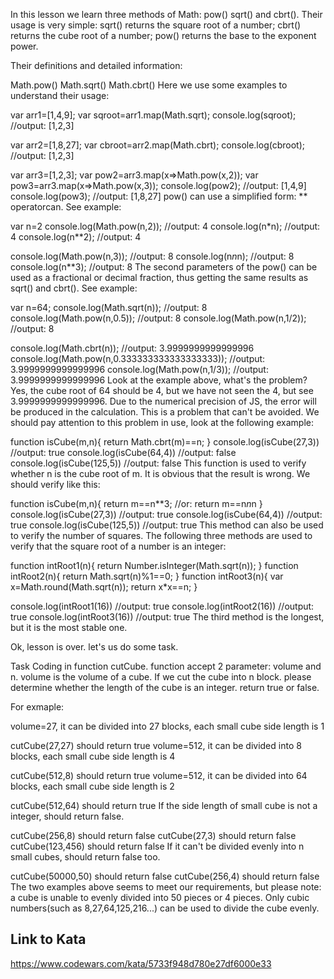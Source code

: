 In this lesson we learn three methods of Math: pow() sqrt() and cbrt(). Their usage is very simple: sqrt() returns the square root of a number; cbrt() returns the cube root of a number; pow() returns the base to the exponent power.

Their definitions and detailed information:

Math.pow()
Math.sqrt()
Math.cbrt()
Here we use some examples to understand their usage:

var arr1=[1,4,9];
var sqroot=arr1.map(Math.sqrt);
console.log(sqroot);            //output: [1,2,3]

var arr2=[1,8,27];
var cbroot=arr2.map(Math.cbrt);
console.log(cbroot);            //output: [1,2,3]

var arr3=[1,2,3];
var pow2=arr3.map(x=>Math.pow(x,2));
var pow3=arr3.map(x=>Math.pow(x,3));
console.log(pow2);                  //output: [1,4,9]
console.log(pow3);                  //output: [1,8,27]
pow() can use a simplified form: ** operatorcan. See example:

var n=2
console.log(Math.pow(n,2));      //output: 4
console.log(n*n);                //output: 4
console.log(n**2);               //output: 4

console.log(Math.pow(n,3));      //output: 8
console.log(n*n*n);              //output: 8
console.log(n**3);               //output: 8
The second parameters of the pow() can be used as a fractional or decimal fraction, thus getting the same results as sqrt() and cbrt(). See example:

var n=64;
console.log(Math.sqrt(n));     //output: 8
console.log(Math.pow(n,0.5));  //output: 8
console.log(Math.pow(n,1/2));  //output: 8

console.log(Math.cbrt(n));                      //output: 3.9999999999999996
console.log(Math.pow(n,0.333333333333333333));  //output: 3.9999999999999996
console.log(Math.pow(n,1/3));                   //output: 3.9999999999999996
Look at the example above, what's the problem? Yes, the cube root of 64 should be 4, but we have not seen the 4, but see 3.9999999999999996. Due to the numerical precision of JS, the error will be produced in the calculation. This is a problem that can't be avoided. We should pay attention to this problem in use, look at the following example:

function isCube(m,n){
  return Math.cbrt(m)==n;
}
console.log(isCube(27,3))               //output: true
console.log(isCube(64,4))               //output: false
console.log(isCube(125,5))               //output: false
This function is used to verify whether n is the cube root of m. It is obvious that the result is wrong. We should verify like this:

function isCube(m,n){
  return m==n**3;
  //or: return m==n*n*n
}
console.log(isCube(27,3))               //output: true
console.log(isCube(64,4))               //output: true
console.log(isCube(125,5))              //output: true
This method can also be used to verify the number of squares. The following three methods are used to verify that the square root of a number is an integer:

function intRoot1(n){
  return Number.isInteger(Math.sqrt(n));
}
function intRoot2(n){
  return Math.sqrt(n)%1==0;
}
function intRoot3(n){
  var x=Math.round(Math.sqrt(n));
  return x*x==n;
}

console.log(intRoot1(16))               //output: true
console.log(intRoot2(16))               //output: true
console.log(intRoot3(16))               //output: true
The third method is the longest, but it is the most stable one.

Ok, lesson is over. let's us do some task.

Task
Coding in function cutCube. function accept 2 parameter: volume and n. volume is the volume of a cube. If we cut the cube into n block. please determine whether the length of the cube is an integer. return true or false.

For exmaple:

volume=27, it can be divided into 27 blocks, each small cube side length is 1

cutCube(27,27) should return true
volume=512, it can be divided into 8 blocks, each small cube side length is 4

cutCube(512,8) should return true
volume=512, it can be divided into 64 blocks, each small cube side length is 2

cutCube(512,64) should return true
If the side length of small cube is not a integer, should return false.

cutCube(256,8) should return false
cutCube(27,3) should return false
cutCube(123,456) should return false
If it can't be divided evenly into n small cubes, should return false too.

cutCube(50000,50) should return false
cutCube(256,4) should return false
The two examples above seems to meet our requirements, but please note: a cube is unable to evenly divided into 50 pieces or 4 pieces. Only cubic numbers(such as 8,27,64,125,216...) can be used to divide the cube evenly.

## Link to Kata
https://www.codewars.com/kata/5733f948d780e27df6000e33